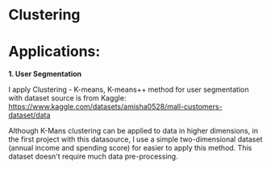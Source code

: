 # Clustering

# Applications:
**1. User Segmentation**
   
I apply Clustering - K-means, K-means++ method for user segmentation with dataset source is from Kaggle: https://www.kaggle.com/datasets/amisha0528/mall-customers-dataset/data

Although K-Mans clustering can be applied to data in higher dimensions, in the first project with this datasource, I use a simple two-dimensional dataset (annual income and spending score) for easier to apply this method. This dataset doesn't require much data pre-processing.


 
